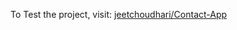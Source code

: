 To Test the project, visit: [jeetchoudhari/Contact-App](https://jeetchoudhari.github.io/contact-app-react/)
